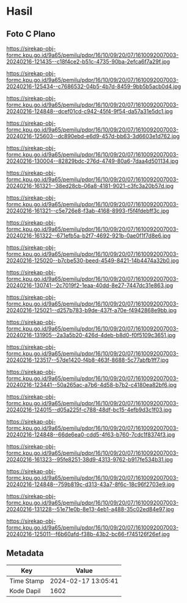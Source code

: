 # Hasil

## Foto C Plano

https://sirekap-obj-formc.kpu.go.id/9a65/pemilu/pdpr/16/10/09/20/07/1610092007003-20240216-121435--c18f4ce2-b51c-4735-90ba-2efca6f7a29f.jpg

https://sirekap-obj-formc.kpu.go.id/9a65/pemilu/pdpr/16/10/09/20/07/1610092007003-20240216-125434--c7686532-04b5-4b7d-8459-9bb5b5acb0d4.jpg

https://sirekap-obj-formc.kpu.go.id/9a65/pemilu/pdpr/16/10/09/20/07/1610092007003-20240216-124848--dcef01cd-c942-45f4-9f54-da57a31e5dc1.jpg

https://sirekap-obj-formc.kpu.go.id/9a65/pemilu/pdpr/16/10/09/20/07/1610092007003-20240216-125603--dc890ebd-e6d9-457d-bb63-3d6603e1d762.jpg

https://sirekap-obj-formc.kpu.go.id/9a65/pemilu/pdpr/16/10/09/20/07/1610092007003-20240216-130004--82829bdc-276d-4749-80a6-7daa4d501134.jpg

https://sirekap-obj-formc.kpu.go.id/9a65/pemilu/pdpr/16/10/09/20/07/1610092007003-20240216-161321--38ed28cb-06a8-4181-9021-c3fc3a20b57d.jpg

https://sirekap-obj-formc.kpu.go.id/9a65/pemilu/pdpr/16/10/09/20/07/1610092007003-20240216-161321--c5e726e8-f3ab-4168-8993-f5f4fdebff3c.jpg

https://sirekap-obj-formc.kpu.go.id/9a65/pemilu/pdpr/16/10/09/20/07/1610092007003-20240216-161322--671efb5a-b2f7-4692-921b-0ae0f1f7d8e6.jpg

https://sirekap-obj-formc.kpu.go.id/9a65/pemilu/pdpr/16/10/09/20/07/1610092007003-20240216-125020--b7cbe530-beed-4549-8421-14b4474a32b0.jpg

https://sirekap-obj-formc.kpu.go.id/9a65/pemilu/pdpr/16/10/09/20/07/1610092007003-20240216-130741--2c7019f2-1eaa-40dd-8e27-7447dc31e863.jpg

https://sirekap-obj-formc.kpu.go.id/9a65/pemilu/pdpr/16/10/09/20/07/1610092007003-20240216-125021--d257b783-b9de-437f-a70e-f4942868e9bb.jpg

https://sirekap-obj-formc.kpu.go.id/9a65/pemilu/pdpr/16/10/09/20/07/1610092007003-20240216-131905--2a3a5b20-426d-4deb-b8d0-f0f5109c3651.jpg

https://sirekap-obj-formc.kpu.go.id/9a65/pemilu/pdpr/16/10/09/20/07/1610092007003-20240216-123517--57de1420-f4b8-463f-8688-5c77abfb1ff7.jpg

https://sirekap-obj-formc.kpu.go.id/9a65/pemilu/pdpr/16/10/09/20/07/1610092007003-20240216-123441--50a265ac-a7b6-4d58-b7b2-c4180ea82bf6.jpg

https://sirekap-obj-formc.kpu.go.id/9a65/pemilu/pdpr/16/10/09/20/07/1610092007003-20240216-124015--d05a225f-c788-48df-bc15-4efb9d3c1f03.jpg

https://sirekap-obj-formc.kpu.go.id/9a65/pemilu/pdpr/16/10/09/20/07/1610092007003-20240216-124848--66de6ea0-cdd5-4f63-b760-7cdc1f8374f3.jpg

https://sirekap-obj-formc.kpu.go.id/9a65/pemilu/pdpr/16/10/09/20/07/1610092007003-20240216-161323--95fe8251-38d9-4313-9762-b917fe534b31.jpg

https://sirekap-obj-formc.kpu.go.id/9a65/pemilu/pdpr/16/10/09/20/07/1610092007003-20240216-124848--759b819c-d313-43a7-8f6c-18c96f2703e9.jpg

https://sirekap-obj-formc.kpu.go.id/9a65/pemilu/pdpr/16/10/09/20/07/1610092007003-20240216-131228--51e71e0b-8e13-4eb1-a488-35c02ed84e97.jpg

https://sirekap-obj-formc.kpu.go.id/9a65/pemilu/pdpr/16/10/09/20/07/1610092007003-20240216-125011--f6b60afd-f38b-43b2-bc66-f745126f26ef.jpg


## Metadata

| Key        | Value               |
| ---------- | ------------------- |
| Time Stamp | 2024-02-17 13:05:41 |
| Kode Dapil | 1602                |



